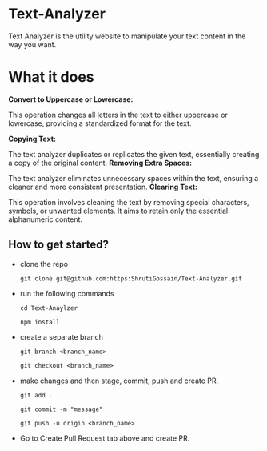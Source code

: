 # Text-Analyzer

Text Analyzer is the utility website to manipulate your text content in the way you want.

# What it does

<strong>Convert to Uppercase or Lowercase:</strong>

This operation changes all letters in the text to either uppercase or lowercase, providing a standardized format for the text.

<Strong>Copying Text:</strong>

The text analyzer duplicates or replicates the given text, essentially creating a copy of the original content.
<strong>Removing Extra Spaces:</strong>

The text analyzer eliminates unnecessary spaces within the text, ensuring a cleaner and more consistent presentation.
<strong>Clearing Text:</strong>

This operation involves cleaning the text by removing special characters, symbols, or unwanted elements. It aims to retain only the essential alphanumeric content.

## How to get started?
- clone the repo 

   ```
   git clone git@github.com:https:ShrutiGossain/Text-Analyzer.git
   ```
- run the following commands

   ```
   cd Text-Anaylzer
   ``` 

   ```
   npm install
   ``` 
- create a separate branch

   ```
   git branch <branch_name>
   ```

   ```
   git checkout <branch_name>
   ``` 
- make changes and then stage, commit, push and create PR.

   ```
   git add .
   ``` 

   ```
   git commit -m "message"
   ```

   ```
   git push -u origin <branch_name>
   ``` 

- Go to Create Pull Request tab above and create PR.
